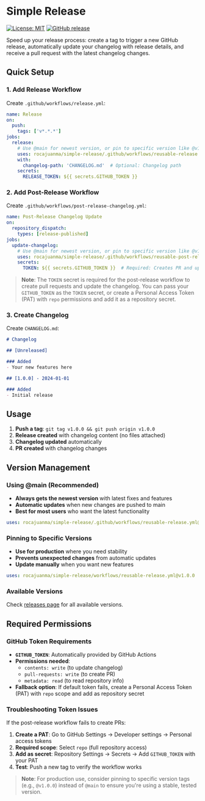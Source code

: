 # Simple Release

[![License: MIT](https://img.shields.io/badge/License-MIT-yellow.svg)](https://opensource.org/licenses/MIT)
[![GitHub release](https://img.shields.io/github/release/rocajuanma/simple-release.svg)](https://github.com/rocajuanma/simple-release/releases)

Speed up your release process: create a tag to trigger a new GitHub release, automatically update your changelog with release details, and receive a pull request with the latest changelog changes.

## Quick Setup

### 1. Add Release Workflow

Create `.github/workflows/release.yml`:

```yaml
name: Release
on:
  push:
    tags: ['v*.*.*']
jobs:
  release:
    # Use @main for newest version, or pin to specific version like @v1.0.0
    uses: rocajuanma/simple-release/.github/workflows/reusable-release.yml@main
    with:
      changelog-path: 'CHANGELOG.md'  # Optional: Changelog path
    secrets:
      RELEASE_TOKEN: ${{ secrets.GITHUB_TOKEN }}
```

### 2. Add Post-Release Workflow

Create `.github/workflows/post-release-changelog.yml`:

```yaml
name: Post-Release Changelog Update
on:
  repository_dispatch:
    types: [release-published]
jobs:
  update-changelog:
    # Use @main for newest version, or pin to specific version like @v1.0.0
    uses: rocajuanma/simple-release/.github/workflows/reusable-post-release-changelog.yml@main
    secrets:
      TOKEN: ${{ secrets.GITHUB_TOKEN }}  # Required: Creates PR and updates changelog
```

> **Note**: The `TOKEN` secret is required for the post-release workflow to create pull requests and update the changelog. You can pass your `GITHUB_TOKEN` as the `TOKEN` secret, or create a Personal Access Token (PAT) with `repo` permissions and add it as a repository secret.

### 3. Create Changelog

Create `CHANGELOG.md`:

```markdown
# Changelog

## [Unreleased]

### Added
- Your new features here

## [1.0.0] - 2024-01-01

### Added
- Initial release
```

## Usage

1. **Push a tag**: `git tag v1.0.0 && git push origin v1.0.0`
2. **Release created** with changelog content (no files attached)
3. **Changelog updated** automatically
4. **PR created** with changelog changes

## Version Management

### Using @main (Recommended)
- **Always gets the newest version** with latest fixes and features
- **Automatic updates** when new changes are pushed to main
- **Best for most users** who want the latest functionality

```yaml
uses: rocajuanma/simple-release/.github/workflows/reusable-release.yml@main
```

### Pinning to Specific Versions
- **Use for production** where you need stability
- **Prevents unexpected changes** from automatic updates
- **Update manually** when you want new features

```yaml
uses: rocajuanma/simple-release/workflows/reusable-release.yml@v1.0.0
```

### Available Versions
Check [releases page](https://github.com/rocajuanma/simple-release/releases) for all available versions.

## Required Permissions

### GitHub Token Requirements
- **`GITHUB_TOKEN`**: Automatically provided by GitHub Actions
- **Permissions needed**: 
  - `contents: write` (to update changelog)
  - `pull-requests: write` (to create PR)
  - `metadata: read` (to read repository info)
- **Fallback option**: If default token fails, create a Personal Access Token (PAT) with `repo` scope and add as repository secret

### Troubleshooting Token Issues
If the post-release workflow fails to create PRs:
1. **Create a PAT**: Go to GitHub Settings → Developer settings → Personal access tokens
2. **Required scope**: Select `repo` (full repository access)
3. **Add as secret**: Repository Settings → Secrets → Add `GITHUB_TOKEN` with your PAT
4. **Test**: Push a new tag to verify the workflow works

> **Note**: For production use, consider pinning to specific version tags (e.g., `@v1.0.0`) instead of `@main` to ensure you're using a stable, tested version.

